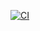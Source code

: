 [![CI](https://github.com/Iolanta26/cicd/actions/workflows/blank.yml/badge.svg)](https://github.com/Iolanta26/cicd/actions/workflows/blank.yml)
